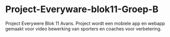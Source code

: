 # Project-Everyware-blok11-Groep-B

Project Everywere Blok 11 Avans.
Project wordt een mobiele app en webapp gemaakt voor video bewerking van sporters en coaches voor verbetering.
